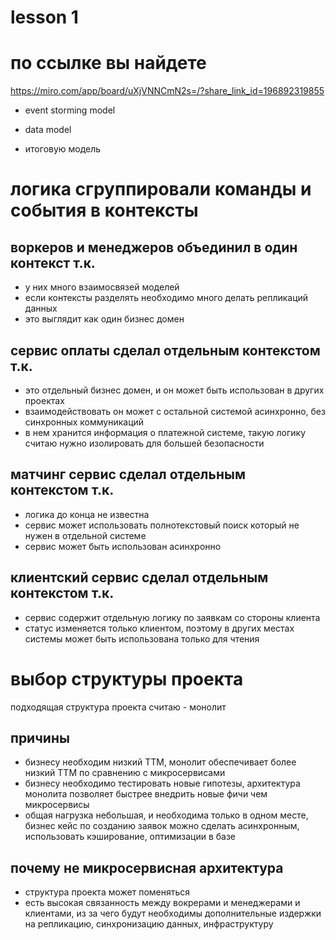 # lesson 1

# по ссылке вы найдете
https://miro.com/app/board/uXjVNNCmN2s=/?share_link_id=196892319855

- event storming model 

- data model

- итоговую модель

# логика сгруппировали команды и события в контексты

## воркеров и менеджеров объединил в один контекст т.к. 
- у них много взаимосвязей моделей 
- если контексты разделять необходимо много делать репликаций данных
- это выглядит как один бизнес домен

## сервис оплаты сделал отдельным контекстом т.к. 
- это отдельный бизнес домен, и он может быть использован в других проектах
- взаимодействовать он может с остальной системой асинхронно, без синхронных коммуникаций
- в нем хранится информация о платежной системе, такую логику считаю нужно изолировать для большей безопасности

## матчинг сервис сделал отдельным контекстом т.к. 
- логика до конца не известна
- сервис может использовать полнотекстовый поиск который не нужен в отдельной системе
- сервис может быть использован асинхронно

## клиентский сервис сделал отдельным контекстом т.к. 
- сервис содержит отдельную логику по заявкам со стороны клиента
- статус изменяется только клиентом, поэтому в других местах системы может быть использована только для чтения

# выбор структуры проекта

подходящая структура проекта считаю - монолит 

## причины

- бизнесу необходим низкий ТТМ, монолит обеспечивает более низкий ТТМ по сравнению с микросервисами
- бизнесу необходимо тестировать новые гипотезы, архитектура монолита позволяет быстрее внедрить новые фичи чем микросервисы
- общая нагрузка небольшая, и необходима только в одном месте, бизнес кейс по созданию заявок можно сделать асинхронным, использовать кэширование, оптимизации в базе


## почему не микросервисная архитектура
- структура проекта может поменяться
- есть высокая связанность между вокрерами и менеджерами и клиентами, из за чего будут необходимы дополнительные издержки на репликацию, синхронизацию данных, инфраструктуру





